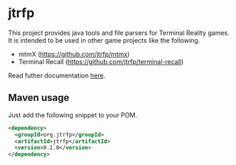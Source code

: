 # jtrfp

This project provides java tools and file parsers for Terminal Reality games. It is intended to be used in other game projects like the following.

* mtmX (https://github.com/jtrfp/mtmx)
* Terminal Recall (https://github.com/jtrfp/terminal-recall)

Read futher documentation [here](https://github.com/jtrfp/jtrfp/wiki).

## Maven usage

Just add the following snippet to your POM.

```xml
<dependency>
  <groupId>org.jtrfp</groupId>
  <artifactId>jtrfp</artifactId>
  <version>0.1.0</version>
</dependency>
```
